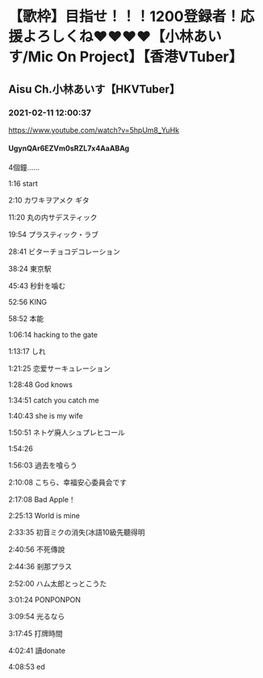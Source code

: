 # 【歌枠】目指せ！！！1200登録者！応援よろしくね❤️❤️❤️❤️【小林あいす/Mic On Project】【香港VTuber】
## Aisu Ch.小林あいす【HKVTuber】
### 2021-02-11 12:00:37
https://www.youtube.com/watch?v=5hpUm8_YuHk
#### UgynQAr6EZVm0sRZL7x4AaABAg
4個鐘……

1:16 start

2:10 カワキヲアメク ギタ

11:20 丸の内サデスティック

19:54 プラスティック・ラブ

28:41 ビターチョコデコレーション

38:24 東京駅

45:43 秒針を噛む

52:56 KING

58:52 本能

1:06:14 hacking to the gate

1:13:17 しれ

1:21:25 恋爱サーキュレーション

1:28:48 God knows

1:34:51 catch you catch me

1:40:43 she is my wife

1:50:51 ネトゲ廃人シュプレヒコール

1:54:26

1:56:03 過去を喰らう

2:10:08 こちら、幸福安心委員会です

2:17:08  Bad Apple！

2:25:13 World is mine

2:33:35 初音ミクの消失(冰語10級先聽得明

2:40:56 不死傳說

2:44:36 剎那プラス

2:52:00 ハム太郎とっとこうた

3:01:24 PONPONPON

3:09:54 光るなら

3:17:45 打牌時間

4:02:41 讀donate

4:08:53 ed

